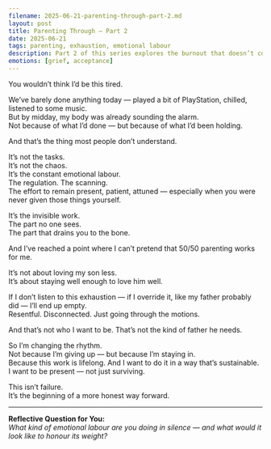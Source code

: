 ```yaml
---
filename: 2025-06-21-parenting-through-part-2.md
layout: post
title: Parenting Through – Part 2
date: 2025-06-21
tags: parenting, exhaustion, emotional labour
description: Part 2 of this series explores the burnout that doesn’t come from chaos, but from the slow grind of invisible emotional labour — and why I’m choosing to change the structure of how I parent.
emotions: [grief, acceptance]
---
```


You wouldn’t think I’d be this tired.

We’ve barely done anything today — played a bit of PlayStation, chilled, listened to some music.  
But by midday, my body was already sounding the alarm.  
Not because of what I’d done — but because of what I’d been holding.

And that’s the thing most people don’t understand.

It’s not the tasks.  
It’s not the chaos.  
It’s the constant emotional labour.  
The regulation. The scanning.  
The effort to remain present, patient, attuned — especially when you were never given those things yourself.

It’s the invisible work.  
The part no one sees.  
The part that drains you to the bone.

And I’ve reached a point where I can’t pretend that 50/50 parenting works for me.

It’s not about loving my son less.  
It’s about staying well enough to love him well.

If I don’t listen to this exhaustion — if I override it, like my father probably did — I’ll end up empty.  
Resentful. Disconnected. Just going through the motions.

And that’s not who I want to be. That’s not the kind of father he needs.

So I’m changing the rhythm.  
Not because I’m giving up — but because I’m staying in.  
Because this work is lifelong. And I want to do it in a way that’s sustainable.  
I want to be present — not just surviving.

This isn’t failure.  
It’s the beginning of a more honest way forward.

---

**Reflective Question for You:**  
*What kind of emotional labour are you doing in silence — and what would it look like to honour its weight?*
